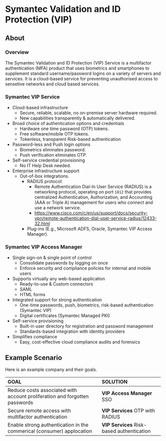 <!---DOC:Symantec VIP;Notes on Symantec VIP;Sean Lewis-->
# Symantec Validation and ID Protection (VIP)

## About

### Overview

The Symantec Validation and ID Protection (VIP) Service is a multifactor authentication (MFA) product that uses biometrics and smartphones to supplement standard username/password logins on a variety of servers and services. It is a cloud-based service for preventing unauthorised access to sensetive networks and cloud based services.

### Symantec VIP Service

* Cloud-based infrastructure
  - Secure, reliable, scalable, no on-premise server hardware required.
  - New capabilities transparently & automatically delivered.
* Broad choice of authentication options and credentials
  - Hardware one time password (OTP) tokens.
  - Free software/mobile OTP tokens.
  - Tokenless, transparent Risk-based authentication
* Password-less and Push login options
  - Biometrics eliminates password.
  - Push verification eliminates OTP.
* Self-service credential provisioning
  - No IT Help Desk needed.
* Enterprise infrastructure support
  - Out-of-box integrations.
    - RADIUS protocol:
      - Remote Authentication Dial-In User Service (RADIUS) is a networking protocol, operating on port `1812` that provides centralized Authentication, Authorization, and Accounting (AAA or Triple A) management for users who connect and use a network service.
      - https://www.cisco.com/c/en/us/support/docs/security-vpn/remote-authentication-dial-user-service-radius/12433-32.html
    - Plug-ins (E.g., Microsoft ADFS, Oracle, Symantec VIP Access Manager).

### Symantec VIP Access Manager

* Single sign-on & single point of control
  - Consolidate passwords by logging on once
  - Enforce security and compliance policies for internal and mobile users
* Supports virtually any web-based application
  - Ready-to-use & Custom connectors
  - SAML
  - HTML forms
* Integrated support for strong authentication
  - One-time passwords, push, biometrics, risk-based authentication (Symantec VIP)
  - Digital certificates (Symantec Managed PKI)
* Self-service provisioning
  - Built-in user directory for registration and password management
  - Standards-based integration with identity providers
* Simplifies compliance
  - Easy, cost-effective cloud compliance audits and forensics


## Example Scenario

Here is an example company and their goals.

| GOAL | SOLUTION |
| :--- | :--- |
| Reduce costs associated with account proliferation and forgotten passwords | **VIP Access Manager** SSO |
| Secure remote access with multifactor authentication | **VIP Services** OTP with RADIUS |
| Enable strong authentication in the commerical (consumer) applocation | **VIP Services** Risk-based authentication |
